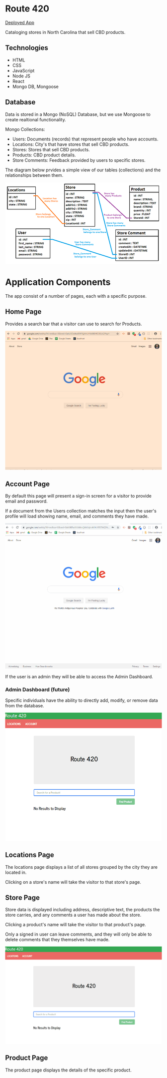 # Route 420

[Deployed App](heroku.com)

Cataloging stores in North Carolina that sell CBD products.

## Technologies

 * HTML
 * CSS
 * JavaScript
 * Node JS
 * React 
 * Mongo DB, Mongoose

 ## Database

 Data is stored in a Mongo (NoSQL) Database, but we use Mongoose to create realtional functionality.

 Mongo Collections:

  * Users: Documents (records) that represent people who have accounts.
  * Locations: City's that have stores that sell CBD products.
  * Stores: Stores that sell CBD products.
  * Products: CBD product details.
  * Store Comments: Feedback provided by users to specific stores.

 The diagram below prvides a simple view of our tables (collections) and the relationships between them.

 ![database](/documentation/database_diagram.png)

 # Application Components

 The app consist of a number of pages, each with a specific purpose.

 ## Home Page

 Provides a search bar that a visitor can use to search for Products.

![product search](/documentation/product_search.gif)

 ## Account Page

 By default this page will present a sign-in screen for a visitor to provide email and password.

 If a document from the Users collection matches the input then the user's profile will load showing name, email, and comments they have made.

![user profile](/documentation/user_profile.gif)

 If the user is an admin they will be able to access the Admin Dashboard.

 ### Admin Dashboard (future)

 Specific individuals have the ability to directly add, modify, or remove data from the database.

 ![admin page](/documentation/admin_page.gif)

 ## Locations Page

 The locations page displays a list of all stores grouped by the city they are located in.

 Clicking on a store's name will take the visitor to that store's page.

 ## Store Page

 Store data is displayed including address, descriptive text, the products the store carries, and any comments a user has made about the store.

 Clicking a product's name will take the visitor to that product's page.

Only a signed in user can leave comments, and they will only be able to delete comments that they themselves have made.

![add delete comment](/documentation/add_delete_comment.gif)
 
 ## Product Page

The product page displays the details of the specific product.



